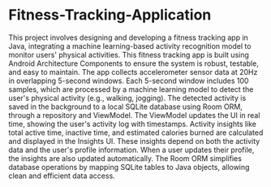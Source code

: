 # Fitness-Tracking-Application
This project involves designing and developing a fitness tracking app in Java, integrating a machine learning-based activity recognition model to monitor users' physical activities. This fitness tracking app is built using Android Architecture Components to ensure the system is robust, testable, and easy to maintain. The app collects accelerometer sensor data at 20Hz in overlapping 5-second windows. Each 5-second window includes 100 samples, which are processed by a machine learning model to detect the user's physical activity (e.g., walking, jogging). The detected activity is saved in the background to a local SQLite database using Room ORM, through a repository and ViewModel. The ViewModel updates the UI in real time, showing the user's activity log with timestamps. Activity insights like total active time, inactive time, and estimated calories burned are calculated and displayed in the Insights UI. These insights depend on both the activity data and the user's profile information. When a user updates their profile, the insights are also updated automatically. The Room ORM simplifies database operations by mapping SQLite tables to Java objects, allowing clean and efficient data access.
